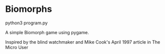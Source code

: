 # Biomorphs

python3 program.py

A simple Biomorph game using pygame.   

Inspired by the blind watchmaker and Mike Cook's April 1997 article in The Micro User
